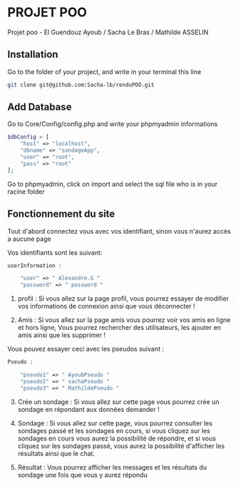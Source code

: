 # PROJET POO

Projet poo - El Guendouz Ayoub / Sacha Le Bras / Mathilde ASSELIN

## Installation

Go to the folder of your project, and write in your terminal this line

```bash
git clone git@github.com:Sacha-lb/renduPOO.git
```

## Add Database

Go to Core/Config/config.php and write your phpmyadmin informations

```php
$dbConfig = [
    "host" => "localhost",
    "dbname" => "sondageApp",
    "user" => "root",
    "pass" => "root"
];
```

Go to phpmyadmin, click on import and select the sql file who is in your racine folder

## Fonctionnement du site

Tout d'abord connectez vous avec vos identifiant, sinon vous n'aurez accès a aucune page

Vos identifiants sont les suivant:

```php
userInformation :

    "user" => " Alexandre.G "
    "password" => " password "
```

1) profil : Si vous allez sur la page profil, vous pourrez essayer de modifier vos informations de connexion ainsi que vous déconnecter !

2) Amis : Si vous allez sur la page amis vous pourrez voir vos amis en ligne et hors ligne, Vous pourrez rechercher des utilisateurs, les ajouter en amis ainsi que les supprimer ! 

Vous pouvez essayer ceci avec les pseudos suivant : 
```php
Pseudo :

    "pseudo1" => " AyoubPseudo "
    "pseudo2" => " sachaPseudo "
    "pseudo3" => " MathildePseudo "

```

3) Crée un sondage : Si vous allez sur cette page vous pourrez crée un sondage en répondant aux données demander !

4) Sondage : Si vous allez sur cette page, vous pourrez consulter les sondages passé et les sondages en cours, si vous cliquez sur les sondages en cours vous aurez la possibilité de répondre, et si vous cliquez sur les sondages passé, vous aurez la possibilité d'afficher les résultats ainsi que le chat.

5) Résultat : Vous pourrez afficher les messages et les résultats du sondage une fois que vous y aurez répondu